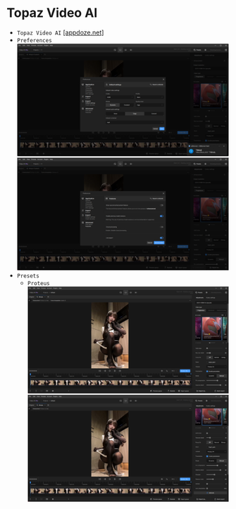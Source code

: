 # Topaz Video AI
* `Topaz Video AI` [[appdoze.net]](https://appdoze.net/topaz-video-ai/?download=links)
* `Preferences`  
![alt text](image.png)  
![alt text](image-1.png)  
* `Presets`  
    * `Proteus`  
    ![alt text](image-2.png)  
    ![alt text](image-3.png)